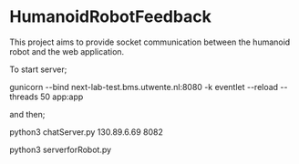 # HumanoidRobotFeedback
This project aims to provide socket communication between the humanoid robot and the web application.

To start server;

gunicorn --bind next-lab-test.bms.utwente.nl:8080 -k eventlet --reload --threads 50 app:app

and then;

python3 chatServer.py 130.89.6.69 8082

python3 serverforRobot.py

